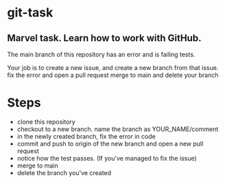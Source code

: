 # git-task

## Marvel task. Learn how to work with GitHub.

The main branch of this repository has an error and is failing tests. 

Your job is to create a new issue, and create a new branch from that issue.
fix the error and open a pull request
merge to main and delete your branch

# Steps
 - clone this repository
 - checkout to a new branch. name the branch as YOUR_NAME/comment
 - in the newly created branch, fix the error in code
 - commit and push to origin of the new branch and open a new pull request
 - notice how the test passes. (If you've managed to fix the issue)
 - merge to main
 - delete the branch you've created
